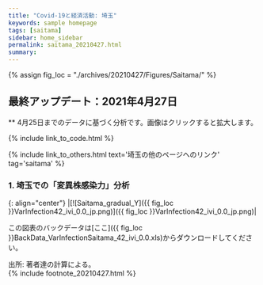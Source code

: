 ```yaml
---
title: "Covid-19と経済活動: 埼玉"
keywords: sample homepage
tags: [saitama]
sidebar: home_sidebar
permalink: saitama_20210427.html
summary:
---
```


{% assign fig_loc = "./archives/20210427/Figures/Saitama/" %}

## 最終アップデート：2021年4月27日
** 4月25日までのデータに基づく分析です。画像はクリックすると拡大します。

{% include link_to_code.html %}

{% include link_to_others.html text='埼玉の他のページへのリンク' tag='saitama' %}

### 1. 埼玉での「変異株感染力」分析

<!-- #### (i) 基本シナリオ

{: align="center"}
|[![Saitama_gradual_Y]({{ fig_loc }}GradualRecovery1_jp.png)]({{ fig_loc }}GradualRecovery1_jp.png)|

この図表のバックデータは[ここ]({{ fig_loc }}BackData_GradualRecoverySaitama_1.xls)からダウンロードしてください。

出所: 著者達の計算による。<br>
{% include footnote_20210330_1.html %} -->

<!-- #### (ii) 気の引き締まりシナリオ

{: align="center"}
|[![Saitama_gradual_Y]({{ fig_loc }}GradualRecovery3_jp.png)]({{ fig_loc }}GradualRecovery3_jp.png)|

この図表のバックデータは[ここ]({{ fig_loc }}BackData_GradualRecoverySaitama_3.xls)からダウンロードしてください。

出所: 著者達の計算による。<br>
{% include footnote_20210330_2.html %} -->

<!-- #### (ii) 変異株シナリオ

{: align="center"}
|[![Saitama_gradual_Y]({{ fig_loc }}GradualRecovery41_jp.png)]({{ fig_loc }}GradualRecovery41_jp.png)|

この図表のバックデータは[ここ]({{ fig_loc }}BackData_GradualRecoverySaitama_41.xls)からダウンロードしてください。

出所: 著者達の計算による。<br>
{% include footnote_20210330_34.html %}
このシナリオでの今週の変異株割合初期値は1.24%です。 -->

<!-- #### (i) 変異株シナリオ -->

{: align="center"}
|[![Saitama_gradual_Y]({{ fig_loc }}VarInfection42_ivi_0.0_jp.png)]({{ fig_loc }}VarInfection42_ivi_0.0_jp.png)|

この図表のバックデータは[ここ]({{ fig_loc }}BackData_VarInfectionSaitama_42_ivi_0.0.xls)からダウンロードしてください。

出所: 著者達の計算による。<br>
{% include footnote_20210427.html %}
